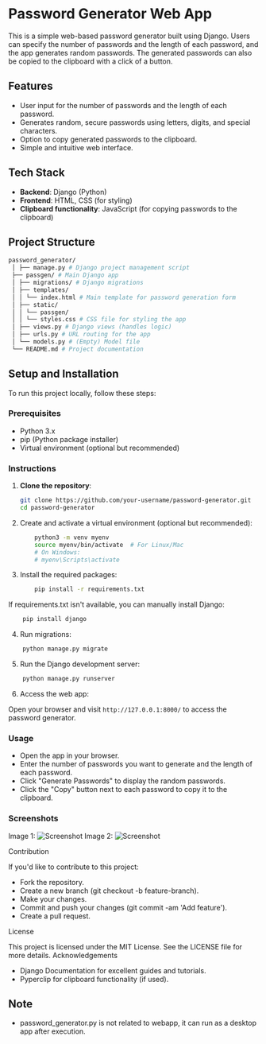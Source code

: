 # Password Generator Web App

This is a simple web-based password generator built using Django. Users can specify the number of passwords and the length of each password, and the app generates random passwords. The generated passwords can also be copied to the clipboard with a click of a button.

## Features

- User input for the number of passwords and the length of each password.
- Generates random, secure passwords using letters, digits, and special characters.
- Option to copy generated passwords to the clipboard.
- Simple and intuitive web interface.

## Tech Stack

- **Backend**: Django (Python)
- **Frontend**: HTML, CSS (for styling)
- **Clipboard functionality**: JavaScript (for copying passwords to the clipboard)

## Project Structure

```bash
password_generator/
 │ ├── manage.py # Django project management script 
 ├── passgen/ # Main Django app 
 │ ├── migrations/ # Django migrations 
 │ ├── templates/ 
 │ │ └── index.html # Main template for password generation form 
 │ ├── static/ 
 │ │ └── passgen/ 
 │ │ └── styles.css # CSS file for styling the app 
 │ ├── views.py # Django views (handles logic) 
 │ ├── urls.py # URL routing for the app 
 │ └── models.py # (Empty) Model file 
 └── README.md # Project documentation
```

## Setup and Installation

To run this project locally, follow these steps:

### Prerequisites

- Python 3.x
- pip (Python package installer)
- Virtual environment (optional but recommended)

### Instructions

1. **Clone the repository**:

   ```bash
   git clone https://github.com/your-username/password-generator.git
   cd password-generator
    ```

2. Create and activate a virtual environment (optional but recommended):

    ```bash
        python3 -m venv myenv
        source myenv/bin/activate  # For Linux/Mac
        # On Windows:
        # myenv\Scripts\activate
    ```

3. Install the required packages:

    ```bash
        pip install -r requirements.txt
    ```

If requirements.txt isn't available, you can manually install Django:

```bash
    pip install django
```

4. Run migrations:

```bash
    python manage.py migrate
```

5. Run the Django development server:

```bash
    python manage.py runserver
```

6. Access the web app:

Open your browser and visit `http://127.0.0.1:8000/` to access the password generator.

### Usage

- Open the app in your browser.
- Enter the number of passwords you want to generate and the length of each password.
- Click "Generate Passwords" to display the random passwords.
- Click the "Copy" button next to each password to copy it to the clipboard.

### Screenshots

Image 1: ![Screenshot](https://github.com/eatulrajput/Password_Generator/blob/main/pasgen_web1.png)
Image 2: ![Screenshot](https://github.com/eatulrajput/Password_Generator/blob/main/pasgen_web2.png)

Contribution

If you'd like to contribute to this project:

- Fork the repository.
- Create a new branch (git checkout -b feature-branch).
- Make your changes.
- Commit and push your changes (git commit -am 'Add feature').
- Create a pull request.

License

This project is licensed under the MIT License. See the LICENSE file for more details.
Acknowledgements

- Django Documentation for excellent guides and tutorials.
- Pyperclip for clipboard functionality (if used).

## Note
- password_generator.py is not related to webapp, it can run as a desktop app after execution.
